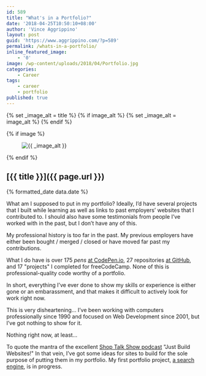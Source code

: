 ```yaml
---
id: 589
title: "What's in a Portfolio?"
date: '2018-04-25T10:50:10+08:00'
author: 'Vince Aggrippino'
layout: post
guid: 'https://www.aggrippino.com/?p=589'
permalink: /whats-in-a-portfolio/
inline_featured_image:
    - '0'
image: /wp-content/uploads/2018/04/Portfolio.jpg
categories:
    - Career
tags:
    - career
    - portfolio
published: true
---
```


{% set _image_alt = title %}
{% if image_alt %}
    {% set _image_alt = image_alt %}
{% endif %}

{% if image %}
    <figure class="post__image">
        <img src="{{ image }}" alt="{{ _image_alt }}">
    </figure>
{% endif %}

## [{{ title }}]({{ page.url }})

<p class="post__date">{% formatted_date data.date %}</p>

What am I supposed to put in my portfolio? Ideally, I’d have several projects that I built while learning as well as links to past employers’ websites that I contributed to. I should also have some testimonials from people I’ve worked with in the past, but I don’t have any of this.

<div class="wp-block-jetpack-markdown">My professional history is too far in the past. My previous employers have either been bought / merged / closed or have moved far past my contributions.

What I do have is over 175 *pens* [at CodePen.io](https://codepen.io/VAggrippino/), 27 repositories [at GitHub](https://github.com/VAggrippino), and 17 "projects" I completed for freeCodeCamp. None of this is professional-quality code worthy of a portfolio.

In short, everything I’ve ever done to show my skills or experience is either gone or an embarassment, and that makes it difficult to actively look for work right now.

This is very disheartening… I’ve been working with computers professionally since 1990 and focused on Web Development since 2001, but I’ve got nothing to show for it.

Nothing right now, at least…

To quote the mantra of the excellent [Shop Talk Show podcast](https://shoptalkshow.com/) "Just Build Websites!" In that vein, I’ve got some ideas for sites to build for the sole purpose of putting them in my portfolio. My first portfolio project, [a search engine](https://github.com/VAggrippino/findIt), is in progress.

</div>